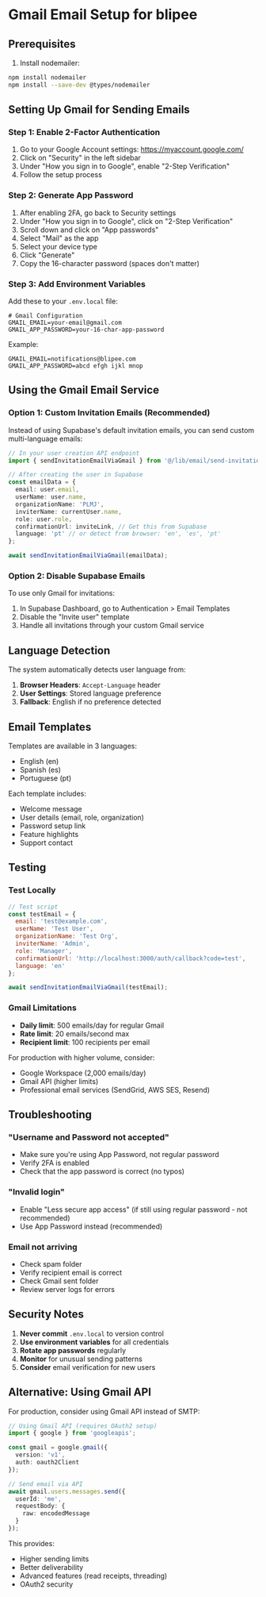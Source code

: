 # Gmail Email Setup for blipee

## Prerequisites

1. Install nodemailer:
```bash
npm install nodemailer
npm install --save-dev @types/nodemailer
```

## Setting Up Gmail for Sending Emails

### Step 1: Enable 2-Factor Authentication
1. Go to your Google Account settings: https://myaccount.google.com/
2. Click on "Security" in the left sidebar
3. Under "How you sign in to Google", enable "2-Step Verification"
4. Follow the setup process

### Step 2: Generate App Password
1. After enabling 2FA, go back to Security settings
2. Under "How you sign in to Google", click on "2-Step Verification"
3. Scroll down and click on "App passwords"
4. Select "Mail" as the app
5. Select your device type
6. Click "Generate"
7. Copy the 16-character password (spaces don't matter)

### Step 3: Add Environment Variables
Add these to your `.env.local` file:

```env
# Gmail Configuration
GMAIL_EMAIL=your-email@gmail.com
GMAIL_APP_PASSWORD=your-16-char-app-password
```

Example:
```env
GMAIL_EMAIL=notifications@blipee.com
GMAIL_APP_PASSWORD=abcd efgh ijkl mnop
```

## Using the Gmail Email Service

### Option 1: Custom Invitation Emails (Recommended)

Instead of using Supabase's default invitation emails, you can send custom multi-language emails:

```typescript
// In your user creation API endpoint
import { sendInvitationEmailViaGmail } from '@/lib/email/send-invitation-gmail';

// After creating the user in Supabase
const emailData = {
  email: user.email,
  userName: user.name,
  organizationName: 'PLMJ',
  inviterName: currentUser.name,
  role: user.role,
  confirmationUrl: inviteLink, // Get this from Supabase
  language: 'pt' // or detect from browser: 'en', 'es', 'pt'
};

await sendInvitationEmailViaGmail(emailData);
```

### Option 2: Disable Supabase Emails

To use only Gmail for invitations:

1. In Supabase Dashboard, go to Authentication > Email Templates
2. Disable the "Invite user" template
3. Handle all invitations through your custom Gmail service

## Language Detection

The system automatically detects user language from:

1. **Browser Headers**: `Accept-Language` header
2. **User Settings**: Stored language preference
3. **Fallback**: English if no preference detected

## Email Templates

Templates are available in 3 languages:
- English (en)
- Spanish (es)
- Portuguese (pt)

Each template includes:
- Welcome message
- User details (email, role, organization)
- Password setup link
- Feature highlights
- Support contact

## Testing

### Test Locally
```javascript
// Test script
const testEmail = {
  email: 'test@example.com',
  userName: 'Test User',
  organizationName: 'Test Org',
  inviterName: 'Admin',
  role: 'Manager',
  confirmationUrl: 'http://localhost:3000/auth/callback?code=test',
  language: 'en'
};

await sendInvitationEmailViaGmail(testEmail);
```

### Gmail Limitations

- **Daily limit**: 500 emails/day for regular Gmail
- **Rate limit**: 20 emails/second max
- **Recipient limit**: 100 recipients per email

For production with higher volume, consider:
- Google Workspace (2,000 emails/day)
- Gmail API (higher limits)
- Professional email services (SendGrid, AWS SES, Resend)

## Troubleshooting

### "Username and Password not accepted"
- Make sure you're using App Password, not regular password
- Verify 2FA is enabled
- Check that the app password is correct (no typos)

### "Invalid login"
- Enable "Less secure app access" (if still using regular password - not recommended)
- Use App Password instead (recommended)

### Email not arriving
- Check spam folder
- Verify recipient email is correct
- Check Gmail sent folder
- Review server logs for errors

## Security Notes

1. **Never commit** `.env.local` to version control
2. **Use environment variables** for all credentials
3. **Rotate app passwords** regularly
4. **Monitor** for unusual sending patterns
5. **Consider** email verification for new users

## Alternative: Using Gmail API

For production, consider using Gmail API instead of SMTP:

```typescript
// Using Gmail API (requires OAuth2 setup)
import { google } from 'googleapis';

const gmail = google.gmail({
  version: 'v1',
  auth: oauth2Client
});

// Send email via API
await gmail.users.messages.send({
  userId: 'me',
  requestBody: {
    raw: encodedMessage
  }
});
```

This provides:
- Higher sending limits
- Better deliverability
- Advanced features (read receipts, threading)
- OAuth2 security